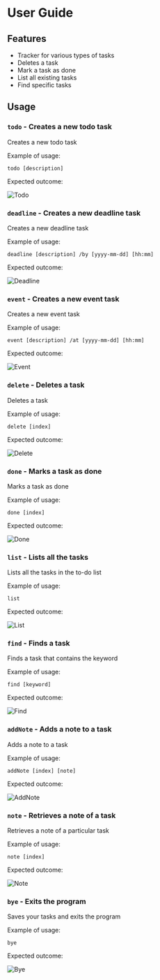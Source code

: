 # User Guide

## Features 

- Tracker for various types of tasks
- Deletes a task
- Mark a task as done
- List all existing tasks
- Find specific tasks

## Usage

### `todo` - Creates a new todo task

Creates a new todo task

Example of usage: 

`todo [description]`

Expected outcome:

![Todo](/docs/Todo.png)

### `deadline` - Creates a new deadline task

Creates a new deadline task

Example of usage: 

`deadline [description] /by [yyyy-mm-dd] [hh:mm]`

Expected outcome:

![Deadline](/docs/Deadline.png)

### `event` - Creates a new event task

Creates a new event task

Example of usage: 

`event [description] /at [yyyy-mm-dd] [hh:mm]`

Expected outcome:

![Event](https://github.com/loycatherine/duke/blob/master/docs/Event.png)

### `delete` - Deletes a task

Deletes a task

Example of usage: 

`delete [index]`

Expected outcome:

![Delete](/docs/Delete.png)

### `done` - Marks a task as done

Marks a task as done

Example of usage: 

`done [index]`

Expected outcome:

![Done](/docs/Done.png)

### `list` - Lists all the tasks

Lists all the tasks in the to-do list

Example of usage: 

`list`

Expected outcome:

![List](/docs/List.png)

### `find` - Finds a task

Finds a task that contains the keyword

Example of usage: 

`find [keyword]`

Expected outcome:

![Find](/docs/Find.png)

### `addNote` - Adds a note to a task

Adds a note to a task

Example of usage: 

`addNote [index] [note]`

Expected outcome:

![AddNote](/docs/AddNote.png)

### `note` - Retrieves a note of a task

Retrieves a note of a particular task

Example of usage: 

`note [index]`

Expected outcome:

![Note](/docs/Note.png)

### `bye` - Exits the program

Saves your tasks and exits the program

Example of usage: 

`bye`

Expected outcome:

![Bye](/docs/Bye.png)


